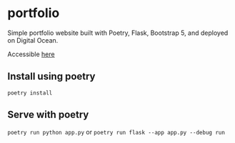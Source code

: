 # portfolio

Simple portfolio website built with Poetry, Flask, Bootstrap 5, and deployed on Digital Ocean.

Accessible [here](TODO)

## Install using poetry
`
poetry install
`

## Serve with poetry
`
poetry run python app.py
`
or
`
poetry run flask --app app.py --debug run
`